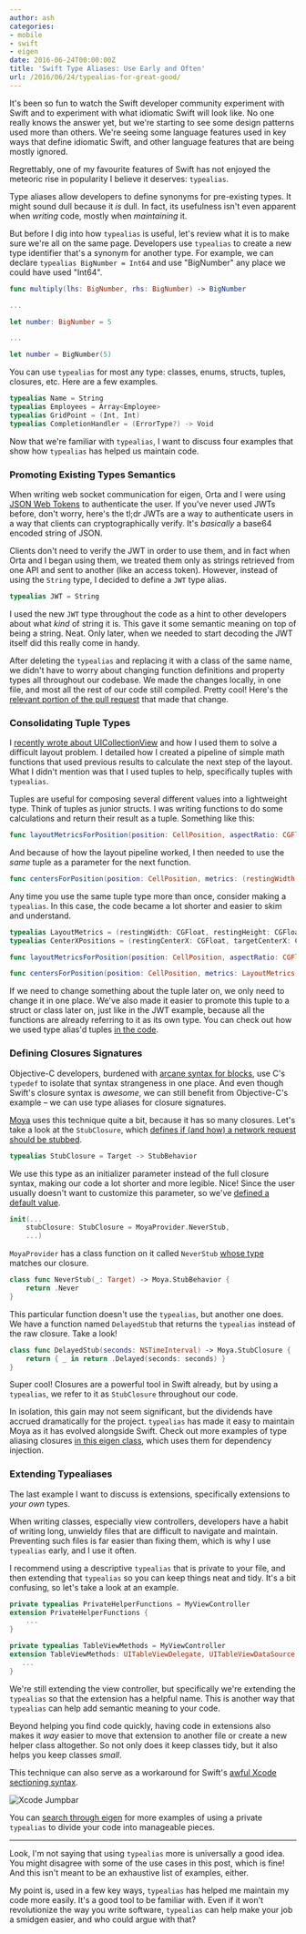```yaml
---
author: ash
categories:
- mobile
- swift
- eigen
date: 2016-06-24T00:00:00Z
title: 'Swift Type Aliases: Use Early and Often'
url: /2016/06/24/typealias-for-great-good/
---
```


It's been so fun to watch the Swift developer community experiment with Swift and to experiment with what idiomatic Swift will look like. No one really knows the answer yet, but we're starting to see some design patterns used more than others. We're seeing some language features used in key ways that define idiomatic Swift, and other language features that are being mostly ignored. 

Regrettably, one of my favourite features of Swift has not enjoyed the meteoric rise in popularity I believe it deserves: `typealias`.

<!--more-->

Type aliases allow developers to define synonyms for pre-existing types. It might sound dull because it _is_ dull. In fact, its usefulness isn't even apparent when _writing_ code, mostly when _maintaining_ it.

But before I dig into how `typealias` is useful, let's review what it is to make sure we're all on the same page. Developers use `typealias` to create a new type identifier that's a synonym for another type. For example, we can declare `typealias BigNumber = Int64` and use "BigNumber" any place we could have used "Int64". 

```swift
func multiply(lhs: BigNumber, rhs: BigNumber) -> BigNumber

...

let number: BigNumber = 5

...

let number = BigNumber(5)
```

You can use `typealias` for most any type: classes, enums, structs, tuples, closures, etc. Here are a few examples.

```swift
typealias Name = String
typealias Employees = Array<Employee>
typealias GridPoint = (Int, Int)
typealias CompletionHandler = (ErrorType?) -> Void
```

Now that we're familiar with `typealias`, I want to discuss four examples that show how `typealias` has helped us maintain code.

### Promoting Existing Types Semantics

When writing web socket communication for eigen, Orta and I were using [JSON Web Tokens](https://jwt.io) to authenticate the user. If you've never used JWTs before, don't worry, here's the tl;dr JWTs are a way to authenticate users in a way that clients can cryptographically verify. It's _basically_ a base64 encoded string of JSON.

Clients don't need to verify the JWT in order to use them, and in fact when Orta and I began using them, we treated them only as strings retrieved from one API and sent to another (like an access token). However, instead of using the `String` type, I decided to define a `JWT` type alias.

```swift
typealias JWT = String
```

I used the new `JWT` type throughout the code as a hint to other developers about what _kind_ of string it is. This gave it some semantic meaning on top of being a string. Neat. Only later, when we needed to start decoding the JWT itself did this really come in handy. 

After deleting the `typealias` and replacing it with a class of the same name, we didn't have to worry about changing function definitions and property types all throughout our codebase. We made the changes locally, in one file, and most all the rest of our code still compiled. Pretty cool! Here's the [relevant portion of the pull request](https://github.com/artsy/eigen/pull/1638/files/911473424849240bb71b89c412b0a1887e5c1418#diff-6d73ebd58fdd2d00c32813f60608fbd1R10) that made that change.

### Consolidating Tuple Types

I [recently wrote about UICollectionView](https://ashfurrow.com/blog/uicollectionview-unjustly-maligned/) and how I used them to solve a difficult layout problem. I detailed how I created a pipeline of simple math functions that used previous results to calculate the next step of the layout. What I didn't mention was that I used tuples to help, specifically tuples with `typealias`.

Tuples are useful for composing several different values into a lightweight type. Think of tuples as junior structs. I was writing functions to do some calculations and return their result as a tuple. Something like this:

```swift
func layoutMetricsForPosition(position: CellPosition, aspectRatio: CGFloat) -> (restingWidth: CGFloat, restingHeight: CGFloat, targetWidth: CGFloat, targetHeight: CGFloat)
```

And because of how the layout pipeline worked, I then needed to use the _same_ tuple as a parameter for the next function.

```swift
func centersForPosition(position: CellPosition, metrics: (restingWidth: CGFloat, restingHeight: CGFloat, targetWidth: CGFloat, targetHeight: CGFloat)) -> ...
```

Any time you use the same tuple type more than once, consider making a `typealias`. In this case, the code became a lot shorter and easier to skim and understand. 

```swift
typealias LayoutMetrics = (restingWidth: CGFloat, restingHeight: CGFloat, targetWidth: CGFloat, targetHeight: CGFloat)
typealias CenterXPositions = (restingCenterX: CGFloat, targetCenterX: CGFloat)

func layoutMetricsForPosition(position: CellPosition, aspectRatio: CGFloat) -> LayoutMetrics

func centersForPosition(position: CellPosition, metrics: LayoutMetrics) -> CenterXPositions
```

If we need to change something about the tuple later on, we only need to change it in one place. We've also made it easier to promote this tuple to a struct or class later on, just like in the JWT example, because all the functions are already referring to it as its own type. You can check out how we used type alias'd tuples [in the code](https://github.com/artsy/eigen/blob/12eac80948bcfd1e5c6fc2aa85b22ccb2a4421dd/Artsy/View_Controllers/Live_Auctions/Views/LiveAuctionFancyLotCollectionViewLayout.swift#L104).

### Defining Closures Signatures

Objective-C developers, burdened with [arcane syntax for blocks](http://goshdarnblocksyntax.com), use C's `typedef` to isolate that syntax strangeness in one place. And even though Swift's closure syntax is _awesome_, we can still benefit from Objective-C's example – we can use type aliases for closure signatures.

[Moya](https://github.com/Moya/Moya) uses this technique quite a bit, because it has so many closures. Let's take a look at the `StubClosure`, which [defines if (and how) a network request should be stubbed](https://github.com/Moya/Moya/blob/6666947219f231091d5c3e0b9d5f63ac4091718d/Source/Moya.swift#L78-L79).

```swift
typealias StubClosure = Target -> StubBehavior
```

We use this type as an initializer parameter instead of the full closure syntax, making our code a lot shorter and more legible. Nice! Since the user usually doesn't want to customize this parameter, so we've [defined a default value](https://github.com/Moya/Moya/blob/6666947219f231091d5c3e0b9d5f63ac4091718d/Source/Moya.swift#L97).

```swift
init(...
    stubClosure: StubClosure = MoyaProvider.NeverStub,
    ...)
```

`MoyaProvider` has a class function on it called `NeverStub` [whose type](https://github.com/Moya/Moya/blob/6666947219f231091d5c3e0b9d5f63ac4091718d/Source/Moya.swift#L246-L248) matches our closure.

```swift
class func NeverStub(_: Target) -> Moya.StubBehavior {
    return .Never
}
```

This particular function doesn't use the `typealias`, but another one does. We have a function named `DelayedStub` that returns the `typealias` instead of the raw closure. Take a look!

```swift
class func DelayedStub(seconds: NSTimeInterval) -> Moya.StubClosure {
    return { _ in return .Delayed(seconds: seconds) }
}
```

Super cool! Closures are a powerful tool in Swift already, but by using a `typealias`, we refer to it as `StubClosure` throughout our code. 

In isolation, this gain may not seem significant, but the dividends have accrued dramatically for the project. `typealias` has made it easy to maintain Moya as it has evolved alongside Swift. Check out more examples of type aliasing closures [in this eigen class](https://github.com/artsy/eigen/blob/12eac80948bcfd1e5c6fc2aa85b22ccb2a4421dd/Artsy/View_Controllers/Live_Auctions/LiveAuctionStateManager.swift#L20-L21), which uses them for dependency injection.

### Extending Typealiases

The last example I want to discuss is extensions, specifically extensions to _your own_ types.

When writing classes, especially view controllers, developers have a habit of writing long, unwieldy files that are difficult to navigate and maintain. Preventing such files is far easier than fixing them, which is why I use `typealias` early, and I use it often.

I recommend using a descriptive `typealias` that is private to your file, and then extending that `typealias` so you can keep things neat and tidy. It's a bit confusing, so let's take a look at an example.

```swift
private typealias PrivateHelperFunctions = MyViewController
extension PrivateHelperFunctions {
    ...
}

private typealias TableViewMethods = MyViewController
extension TableViewMethods: UITableViewDelegate, UITableViewDataSource {
   ...
}
```

We're still extending the view controller, but specifically we're extending the `typealias` so that the extension has a helpful name. This is another way that `typealias` can help add semantic meaning to your code.

Beyond helping you find code quickly, having code in extensions also makes it _way_ easier to move that extension to another file or create a new helper class altogether. So not only does it keep classes tidy, but it also helps you keep classes _small_.

This technique can also serve as a workaround for Swift's [awful Xcode sectioning syntax](http://stackoverflow.com/questions/24017316/pragma-mark-in-swift).

![Xcode Jumpbar](/images/2016-06-24-typealias-for-great-good/jumpbar.png)

You can [search through eigen](https://github.com/artsy/eigen/search?l=swift&q=private+typealias&utf8=✓) for more examples of using a private `typealias` to divide your code into manageable pieces.

---

Look, I'm not saying that using `typealias` more is universally a good idea. You might disagree with some of the use cases in this post, which is fine! And this isn't meant to be an exhaustive list of examples, either. 

My point is, used in a few key ways, `typealias` has helped me maintain my code more easily. It's a good tool to be familiar with. Even if it won't revolutionize the way you write software, `typealias` can help make your job a smidgen easier, and who could argue with that?
